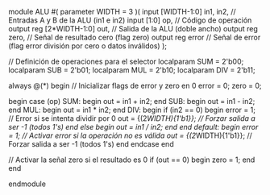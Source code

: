 module ALU #(
  parameter WIDTH = 3
)(
  input [WIDTH-1:0] in1, in2,       // Entradas A y B de la ALU (in1 e in2)
  input [1:0] op,                   // Código de operación
  output reg [2*WIDTH-1:0] out,     // Salida de la ALU (doble ancho)
  output reg zero,                  // Señal de resultado cero (flag zero)
  output reg error                  // Señal de error (flag error división por cero o datos inválidos)
);

// Definición de operaciones para el selector
localparam SUM = 2'b00;
localparam SUB = 2'b01;
localparam MUL = 2'b10;
localparam DIV = 2'b11;

always @(*) begin
  // Inicializar flags de error y zero en 0
  error = 0;
  zero = 0;
  
  begin
    case (op)
      SUM: begin
        out = in1 + in2;
      end
      SUB: begin
        out = in1 - in2;
      end
      MUL: begin
        out = in1 * in2;
      end
      DIV: begin
        if (in2 == 0) begin
          error = 1;  // Error si se intenta dividir por 0
          out = {(2*WIDTH){1'b1}}; // Forzar salida a ser -1 (todos 1's)
        end else begin
          out = in1 / in2;
        end
      end
      default: begin
        error = 1;  // Activar error si la operación no es válida
        out = {(2*WIDTH){1'b1}}; // Forzar salida a ser -1 (todos 1's)
      end
    endcase
  end
  
  // Activar la señal zero si el resultado es 0
  if (out == 0) begin
    zero = 1;
  end
end

endmodule
